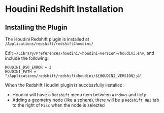 # Houdini Redshift Installation

## Installing the Plugin

The Houdini Redshift plugin is installed at `/Applications/redshift/redshift4houdini/`

Edit `~/Library/Preferences/houdini/<houdini-version>/houdini.env`, and include the following:

```
HOUDINI_DSO_ERROR = 2
HOUDINI_PATH = "/Applications/redshift/redshift4houdini/${HOUDINI_VERSION};&"
```

When the Redshift Houdini plugin is successfully installed:

- Houdini will have a `Redshift` menu item between `Windows` and `Help`
- Adding a geometry node (like a sphere), there will be a `Redshift OBJ` tab to the right of `Misc` when the node is selected
